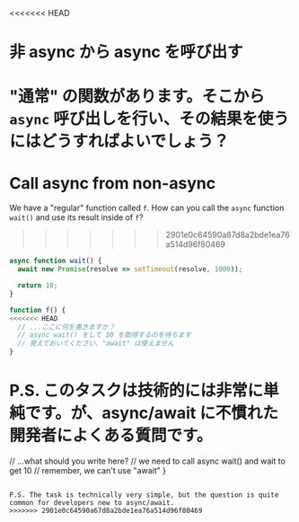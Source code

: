 
<<<<<<< HEAD
# 非 async から async を呼び出す

"通常" の関数があります。そこから `async` 呼び出しを行い、その結果を使うにはどうすればよいでしょう？
=======
# Call async from non-async

We have a "regular" function called `f`. How can you call the `async` function `wait()` and use its result inside of `f`?
>>>>>>> 2901e0c64590a67d8a2bde1ea76a514d96f80469

```js
async function wait() {
  await new Promise(resolve => setTimeout(resolve, 1000));

  return 10;
}

function f() {
<<<<<<< HEAD
  // ...ここに何を書きますか？
  // async wait() をして 10 を取得するのを待ちます
  // 覚えておいてください、"await" は使えません
}
```

P.S. このタスクは技術的には非常に単純です。が、async/await に不慣れた開発者によくある質問です。
=======
  // ...what should you write here?
  // we need to call async wait() and wait to get 10
  // remember, we can't use "await"
}
```

P.S. The task is technically very simple, but the question is quite common for developers new to async/await.
>>>>>>> 2901e0c64590a67d8a2bde1ea76a514d96f80469
